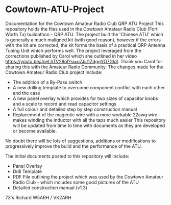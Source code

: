 # Cowtown-ATU-Project
Documentation for the Cowtown Amateur Radio Club QRP ATU Project
This repository holds the files used in the Cowtown Amateur Radio Club (Fort Worth Tx) buildathon - QRP ATU.
The project built the 'Chinese ATU' which is generally a much maligned kit (with good reason), however if the errors with the kit are corrected, the kit forms the basis of a practical QRP Antenna Tuning Unit which performs well. The project leveraged from the corrections published by Carol which she outlined in her video https://youtu.be/JceLhTV28oI?si=o7JiJ1ZdggYO7Gk3. Thank you Carol for sharing this with the Amateur Radio Community.
The changes made for the Cowtown Amateur Radio Club project include:
-  The addition of a By-Pass switch
-  A new drilling template to overcome component conflict with each other and the case
-  A new panel overlay which provides for two sizes of capacitor knobs and a scale to record and read capacitor settings
-  A full colour and detailed step by step construction manual
-  Replacement of the magentic wire with a more workable 22awg wire - makes winding the inductor with all the taps much easier
This repository will be updated from time to time with documents as they are developed or become available.

No doubt there will be lots of suggestions, additions or modifications to progressively improve the build and the performance of the ATU. 

The initial documents posted to this repository will include:
-  Panel Overlay
-  Drill Template
-  PDF File outlining the project which was used by the Cowtown Amateur Radio Club - which includes some good pictures of the ATU
-  Detailed construction manual (v1.3)

73's
Richard 
W5ARH / VK2ARH
